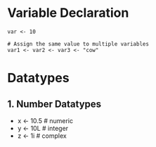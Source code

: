 # Variable Declaration
```
var <- 10

# Assign the same value to multiple variables 
var1 <- var2 <- var3 <- "cow"
```

# Datatypes

## 1. Number Datatypes
- x <- 10.5   # numeric
- y <- 10L    # integer
- z <- 1i     # complex


